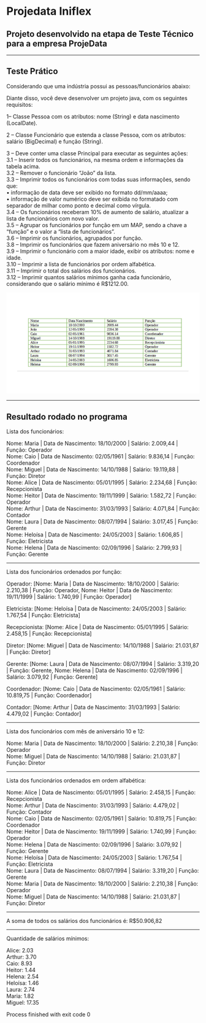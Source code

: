 # Projedata Iniflex

## Projeto desenvolvido na etapa de Teste Técnico para a empresa ProjeData

---

## Teste Prático

Considerando que uma indústria possui as pessoas/funcionários abaixo:

Diante disso, você deve desenvolver um projeto java, com os seguintes requisitos:

1– Classe Pessoa com os atributos: nome (String) e data nascimento (LocalDate).

2 – Classe Funcionário que estenda a classe Pessoa, com os atributos: salário (BigDecimal) e função (String).

3 – Deve conter uma classe Principal para executar as seguintes ações: <br>
3.1 – Inserir todos os funcionários, na mesma ordem e informações da tabela acima. <br>
3.2 – Remover o funcionário “João” da lista. <br>
3.3 – Imprimir todos os funcionários com todas suas informações, sendo que: <br>
• informação de data deve ser exibido no formato dd/mm/aaaa; <br>
• informação de valor numérico deve ser exibida no formatado com separador de milhar como ponto e decimal como vírgula. <br>
3.4 – Os funcionários receberam 10% de aumento de salário, atualizar a lista de funcionários com novo valor. <br>
3.5 – Agrupar os funcionários por função em um MAP, sendo a chave a “função” e o valor a “lista de funcionários”. <br>
3.6 – Imprimir os funcionários, agrupados por função. <br> 
3.8 – Imprimir os funcionários que fazem aniversário no mês 10 e 12. <br>
3.9 – Imprimir o funcionário com a maior idade, exibir os atributos: nome e idade. <br>
3.10 – Imprimir a lista de funcionários por ordem alfabética. <br>
3.11 – Imprimir o total dos salários dos funcionários. <br>
3.12 – Imprimir quantos salários mínimos ganha cada funcionário, considerando que o salário mínimo é R$1212.00. <br>

![Tabela de Funcionários](table.png)

---

## Resultado rodado no programa

Lista dos funcionários: 

Nome: Maria  |  Data de Nascimento: 18/10/2000  |  Salário: 2.009,44  |  Função: Operador <br>
Nome: Caio  |  Data de Nascimento: 02/05/1961  |  Salário: 9.836,14  |  Função: Coordenador <br>
Nome: Miguel  |  Data de Nascimento: 14/10/1988  |  Salário: 19.119,88  |  Função: Diretor <br>
Nome: Alice  |  Data de Nascimento: 05/01/1995  |  Salário: 2.234,68  |  Função: Recepcionista <br>
Nome: Heitor  |  Data de Nascimento: 19/11/1999  |  Salário: 1.582,72  |  Função: Operador <br>
Nome: Arthur  |  Data de Nascimento: 31/03/1993  |  Salário: 4.071,84  |  Função: Contador <br>
Nome: Laura  |  Data de Nascimento: 08/07/1994  |  Salário: 3.017,45  |  Função: Gerente <br>
Nome: Heloísa  |  Data de Nascimento: 24/05/2003  |  Salário: 1.606,85  |  Função: Eletricista <br>
Nome: Helena  |  Data de Nascimento: 02/09/1996  |  Salário: 2.799,93  |  Função: Gerente <br>

________________________________________________________________

Lista dos funcionários ordenados por função: 

Operador: [Nome: Maria  |  Data de Nascimento: 18/10/2000  |  Salário: 2.210,38  |  Função: Operador, Nome: Heitor  |  Data de Nascimento: 19/11/1999  |  Salário: 1.740,99  |  Função: Operador]

Eletricista: [Nome: Heloísa  |  Data de Nascimento: 24/05/2003  |  Salário: 1.767,54  |  Função: Eletricista]

Recepcionista: [Nome: Alice  |  Data de Nascimento: 05/01/1995  |  Salário: 2.458,15  |  Função: Recepcionista]

Diretor: [Nome: Miguel  |  Data de Nascimento: 14/10/1988  |  Salário: 21.031,87  |  Função: Diretor]

Gerente: [Nome: Laura  |  Data de Nascimento: 08/07/1994  |  Salário: 3.319,20  |  Função: Gerente, Nome: Helena  |  Data de Nascimento: 02/09/1996  |  Salário: 3.079,92  |  Função: Gerente]

Coordenador: [Nome: Caio  |  Data de Nascimento: 02/05/1961  |  Salário: 10.819,75  |  Função: Coordenador]

Contador: [Nome: Arthur  |  Data de Nascimento: 31/03/1993  |  Salário: 4.479,02  |  Função: Contador]

________________________________________________________________

Lista dos funcionários com mês de aniversário 10 e 12: 

Nome: Maria  |  Data de Nascimento: 18/10/2000  |  Salário: 2.210,38  |  Função: Operador <br>
Nome: Miguel  |  Data de Nascimento: 14/10/1988  |  Salário: 21.031,87  |  Função: Diretor <br>

________________________________________________________________

Lista dos funcionários ordenados em ordem alfabética: 

Nome: Alice  |  Data de Nascimento: 05/01/1995  |  Salário: 2.458,15  |  Função: Recepcionista <br>
Nome: Arthur  |  Data de Nascimento: 31/03/1993  |  Salário: 4.479,02  |  Função: Contador <br>
Nome: Caio  |  Data de Nascimento: 02/05/1961  |  Salário: 10.819,75  |  Função: Coordenador <br>
Nome: Heitor  |  Data de Nascimento: 19/11/1999  |  Salário: 1.740,99  |  Função: Operador <br>
Nome: Helena  |  Data de Nascimento: 02/09/1996  |  Salário: 3.079,92  |  Função: Gerente <br>
Nome: Heloísa  |  Data de Nascimento: 24/05/2003  |  Salário: 1.767,54  |  Função: Eletricista <br>
Nome: Laura  |  Data de Nascimento: 08/07/1994  |  Salário: 3.319,20  |  Função: Gerente <br>
Nome: Maria  |  Data de Nascimento: 18/10/2000  |  Salário: 2.210,38  |  Função: Operador <br>
Nome: Miguel  |  Data de Nascimento: 14/10/1988  |  Salário: 21.031,87  |  Função: Diretor <br>

________________________________________________________________

A soma de todos os salários dos funcionários é: R$50.906,82

________________________________________________________________

Quantidade de salários mínimos:

Alice: 2.03 <br>
Arthur: 3.70 <br>
Caio: 8.93 <br>
Heitor: 1.44 <br>
Helena: 2.54 <br>
Heloísa: 1.46 <br>
Laura: 2.74 <br>
Maria: 1.82 <br>
Miguel: 17.35 <br>

Process finished with exit code 0